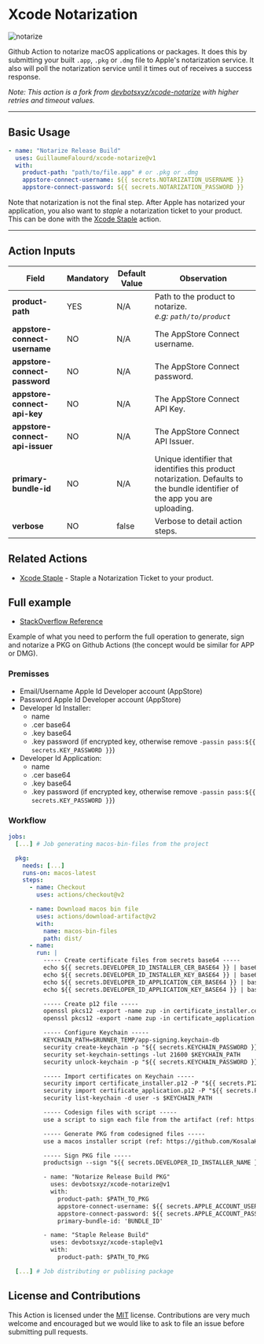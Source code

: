# Xcode Notarization

![notarize](https://user-images.githubusercontent.com/22433243/153662864-191f43f7-359f-41c9-b80d-88c617c5d2d6.png)

Github Action to notarize macOS applications or packages. It does this by submitting your built `.app`, `.pkg` or `.dmg` file to Apple's notarization service. It also will poll the notarization service until it times out of receives a success response.

_Note: This action is a fork from [devbotsxyz/xcode-notarize](https://github.com/devbotsxyz/xcode-notarize) with higher retries and timeout values._

* * *

## Basic Usage

```yaml
- name: "Notarize Release Build"
  uses: GuillaumeFalourd/xcode-notarize@v1
  with:
    product-path: "path/to/file.app" # or .pkg or .dmg
    appstore-connect-username: ${{ secrets.NOTARIZATION_USERNAME }}
    appstore-connect-password: ${{ secrets.NOTARIZATION_PASSWORD }}
```

Note that notarization is not the final step. After Apple has notarized your application, you also want to _staple_ a notarization ticket to your product. This can be done with the [Xcode Staple](https://github.com/marketplace/actions/xcode-staple) action.

* * *

## Action Inputs

Field | Mandatory | Default Value | Observation
------------ | ------------  | ------------- | -------------
**product-path** | YES | N/A | Path to the product to notarize. <br/> _e.g: `path/to/product`_
**appstore-connect-username** | NO | N/A | The AppStore Connect username.
**appstore-connect-password** | NO | N/A | The AppStore Connect password.
**appstore-connect-api-key** | NO | N/A | The AppStore Connect API Key.
**appstore-connect-api-issuer** | NO | N/A | The AppStore Connect API Issuer.
**primary-bundle-id** | NO | N/A | Unique identifier that identifies this product notarization. Defaults to the bundle identifier of the app you are uploading.
**verbose** | NO | false | Verbose to detail action steps. 

## Related Actions

 * [Xcode Staple](https://github.com/marketplace/actions/xcode-staple) - Staple a Notarization Ticket to your product.

## Full example

- [StackOverflow Reference](https://stackoverflow.com/questions/70991268/how-to-sign-and-notarize-a-pkg-within-a-github-actions-macos-runner)

Example of what you need to perform the full operation to generate, sign and notarize a PKG on Github Actions (the concept would be similar for APP or DMG).

### Premisses

- Email/Username Apple Id Developer account (AppStore)
- Password Apple Id Developer account (AppStore)
- Developer Id Installer: 
  - name
  - .cer base64 
  - .key base64 
  - .key password (if encrypted key, otherwise remove `-passin pass:${{ secrets.KEY_PASSWORD }}`)
- Developer Id Application:
  - name
  - .cer base64 
  - .key base64
  - .key password (if encrypted key, otherwise remove `-passin pass:${{ secrets.KEY_PASSWORD }}`)

### Workflow

```yaml
jobs:
  [...] # Job generating macos-bin-files from the project

  pkg:
    needs: [...]
    runs-on: macos-latest
    steps:
      - name: Checkout
        uses: actions/checkout@v2

      - name: Download macos bin file
        uses: actions/download-artifact@v2
        with:
          name: macos-bin-files
          path: dist/
      - name:
        run: | 
          ----- Create certificate files from secrets base64 -----
          echo ${{ secrets.DEVELOPER_ID_INSTALLER_CER_BASE64 }} | base64 --decode > certificate_installer.cer
          echo ${{ secrets.DEVELOPER_ID_INSTALLER_KEY_BASE64 }} | base64 --decode > certificate_installer.key
          echo ${{ secrets.DEVELOPER_ID_APPLICATION_CER_BASE64 }} | base64 --decode > certificate_application.cer
          echo ${{ secrets.DEVELOPER_ID_APPLICATION_KEY_BASE64 }} | base64 --decode > certificate_application.key

          ----- Create p12 file -----
          openssl pkcs12 -export -name zup -in certificate_installer.cer -inkey certificate_installer.key -passin pass:${{ secrets.KEY_PASSWORD }} -out certificate_installer.p12 -passout pass:${{ secrets.P12_PASSWORD }}
          openssl pkcs12 -export -name zup -in certificate_application.cer -inkey certificate_application.key -passin pass:${{ secrets.KEY_PASSWORD }} -out certificate_application.p12 -passout pass:${{ secrets.P12_PASSWORD }}

          ----- Configure Keychain -----
          KEYCHAIN_PATH=$RUNNER_TEMP/app-signing.keychain-db
          security create-keychain -p "${{ secrets.KEYCHAIN_PASSWORD }}" $KEYCHAIN_PATH
          security set-keychain-settings -lut 21600 $KEYCHAIN_PATH
          security unlock-keychain -p "${{ secrets.KEYCHAIN_PASSWORD }}" $KEYCHAIN_PATH

          ----- Import certificates on Keychain -----
          security import certificate_installer.p12 -P "${{ secrets.P12_PASSWORD }}" -A -t cert -f pkcs12 -k $KEYCHAIN_PATH
          security import certificate_application.p12 -P "${{ secrets.P12_PASSWORD }}" -A -t cert -f pkcs12 -k $KEYCHAIN_PATH
          security list-keychain -d user -s $KEYCHAIN_PATH

          ----- Codesign files with script -----
          use a script to sign each file from the artifact (ref: https://gist.github.com/GuillaumeFalourd/4efc73f1a6014b791c0ef223a023520a)

          ----- Generate PKG from codesigned files -----
          use a macos installer script (ref: https://github.com/KosalaHerath/macos-installer-builder/tree/master/macOS-x64)

          ----- Sign PKG file -----
          productsign --sign "${{ secrets.DEVELOPER_ID_INSTALLER_NAME }}" $INPUT_FILE_PATH $OUTPUT_FILE_PATH

          - name: "Notarize Release Build PKG"
            uses: devbotsxyz/xcode-notarize@v1 
            with:
              product-path: $PATH_TO_PKG
              appstore-connect-username: ${{ secrets.APPLE_ACCOUNT_USERNAME }}
              appstore-connect-password: ${{ secrets.APPLE_ACCOUNT_PASSWORD }}
              primary-bundle-id: 'BUNDLE_ID'

          - name: "Staple Release Build"
            uses: devbotsxyz/xcode-staple@v1
            with:
              product-path: $PATH_TO_PKG

  [...] # Job distributing or publising package

```

## License and Contributions

This Action is licensed under the [MIT](LICENSE) license. Contributions are very much welcome and encouraged but we would like to ask to file an issue before submitting pull requests. 

